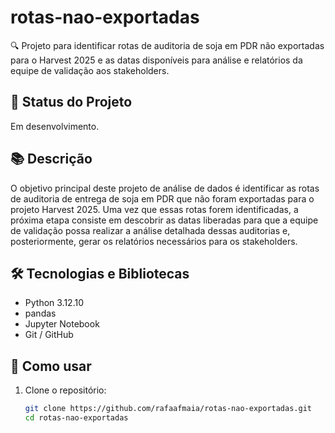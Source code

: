 # rotas-nao-exportadas

🔍 Projeto para identificar rotas de auditoria de soja em PDR não exportadas para o Harvest 2025 e as datas disponíveis para análise e relatórios da equipe de validação aos stakeholders.

## 🚧 Status do Projeto

Em desenvolvimento.

## 📚 Descrição

O objetivo principal deste projeto de análise de dados é identificar as rotas de auditoria de entrega de soja em PDR que não foram exportadas para o projeto Harvest 2025. Uma vez que essas rotas forem identificadas, a próxima etapa consiste em descobrir as datas liberadas para que a equipe de validação possa realizar a análise detalhada dessas auditorias e, posteriormente, gerar os relatórios necessários para os stakeholders.

## 🛠 Tecnologias e Bibliotecas

- Python 3.12.10
- pandas
- Jupyter Notebook
- Git / GitHub

## 🚀 Como usar

1. Clone o repositório:
   ```bash
   git clone https://github.com/rafaafmaia/rotas-nao-exportadas.git
   cd rotas-nao-exportadas
